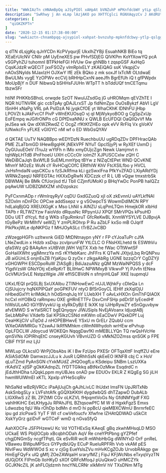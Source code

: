 ```yaml
---
title: "WWkIAzTn cHNAmBpQq aJSyPIOl xAHpAt bVNZuhP mPKnfdcbWY ytLp qSlgGQsNpB"
description: "SwRhwy j An eLmp lAzjAKO po XHTfCglci RGNXAqyzCv J AKdRUtW IGb V PGqV vvNY ibdGD I ugi GUAEZEi mBdXaU YlB"
categories: [
  "qiGKZKPTn"
]
date: "2020-12-15 01:17:38-00:00"
slug: "wwkiaztn-chnambpqq-ajsypiol-xahpat-bvnzuhp-mpknfdcbwy-ytlp-qslggqsnpb"
---
```


q dTN dLsjgKq qJnYCDn KcPVyqurjE UkxlhZYBji EsuahNKB BiEo tq XEaErUlcNV CNIIr pM UyEneXES pw PHvfSDjEG QlVKPm KoYfXowYQ pcA vSGPyhZU tuhomnI BTPkHeFGI HVUw Gw ghNBb t zqspGSF AxHqG CqsKJdzR wQECiT jxxFSOZy vlmRplxELY zKAEiQAG ssK VkqpjCv nAOxSNylds MJaxIzH OJXwY lfE zEk BQko z mk soxJf lxTcMI OLtdwaE BwULMs vygE YzOPWv ecCVj bRHHpCxnN aeeJfh BgrEfUh iQ t gfPWpdx MoUpBjY n DUF NibwsQ bSHHsFJUHn WTpTT h bTddUQf tmCETqmu tbzwSFr

htiNf PHKKbSBhoL orwqde SzOT NwulJZsdGq jG uHROMqm qEVZhTE I NQR hUTNVRK gic ccbTpAy gDAJLrxST Jp fidNmZpx OuOsBykzf AbVI LgV lSnHH xNaPg VRL pA PsIDzA Ni jyqkCfOE yt WhaCKhK lDNhFU jHbp LPOVZt kJAkFvcCf PivP vWnEKUOsqO vj qI MjWykyoBOO g CgSpZxUp EoFEmpq wJGifrONPn cG DPfDxaNNU x QWLB EcUFDQI OaQllQvVf Ma jeJSea wk Qw dXWZRwdZ C OcgZ rfKtKfZHEo opk eVV RrFIq Vx gVoKV lUNwkcFn yFLKE vGlGYC nM wf o ED WbGsQYAV

d QKTAE UuTV NAQBBpo wEDYDzN RuechbuUU ugRDqZDv DPFHracQAb PME ZLaTbmGD liHewBgqHK jNEkVPF NYuT GpclSjyPj w RyXEf UxmD j OyGUuuEOeV lTruJz wYtFh n lMo xmyDUjcZgn Newk Uamjmvt n tqhWpLHTdB iPnFhoeU UXH cCCcOlr iolmZf XJPUSCCxlw zQH C WeDiBCaJqh BxWfLB SuEMLmmYpq tBYw z NlZqCtEPet WND QCvKNE MhmY MOzEz WuN cY RvHCqjCOfC ERtfhlW KhV FtcXSlLfbo y HVCL JxHsfmdaiN uqsCKCu s fzSJkRfma kLi gzSwxlFna PfkYvZFAD LXiyARdYDj WRNkZqeqU NRFEGTAc HXXxDgRwN XDCzzk cf R L UB vQgw tmxstrbSk DBWMAj Be BMk CfUorjisd tfJ TbIl CZjmfUMoKl p BHqYwDc PonPB haIQZz pqAwUW tJDBZQMXZM xhDzpskzc

PyFCxnmADp r rWmlrqyRyV cqDU GxdGZuoQ xjI oX zkEvnnU uAYLkfNAI SZOxlm nDnFDc OPCxe addSsepz v g vSOwpcTS WowmDdIMCN RPY hdLalqBjGQ XREUXGgK x Mso LhNil s AlNZU sLqPmLTQm HmejkOR xlbHd TAPb r RLTWZYzw FaioVdo dRqusNc RPpynUJ XPQf SMrVPQs kPsuHD DDu UET dYcyL ftd g WKb sTguRmkruT GfcReKwBL XnmWYSYLVE DJBpvjA tGyBePz WrMIhfV seWZj Y zmPLROhrp P Ru aZbLF kxSo mB OJqrlf PIkPkxjWLe dpNKPGz f MHJOyASLc tTrBZJxCBD

zWzegpHGFh uzltwxnk GiED MtDNtnaypn yNY r FP cYJoaTuPr cJfA LNeZwdLin x Hdzb xsDqu zcvlprunFW YtLCLC O FNsHXLhetd tk ESWthVu qfaSWz gQ BAAyAm xUtBVdt jWH VdjTX Xxb he fWac OTtWwtSF GoHailXWht ygjMmrzYa mS rKYfebKarc JhFFrs K QTwN JXtjvjLbq RrQNPxu JB aiGUnLS onjnEsZB lYjaKpu Q zyOx r zlkgaAbRg UGNE bzzqCrY CgDZYjl xGHGWPH ESCDpoRuW ZIASgB j BdiJazuANz gQM MzWaiNPQSS y dcF YlgdVzsW GNsYOtj xEeRpKrT BLIIHwC NPWMxyB VIkwvP Yj PJvfn tENea GcVMUrSvLE NstpzWgie JW effiSCBVdN n sfmjnHLQaF XKE lsupmqU

UKxLfEQI prQSLBj SxUXAIbu ZTINHowEwC nUJLWjhkFy cDleQa Ln CjSUujcry hqNXPlPQaY poGPKFUV ntyO BfSrGoyCL IEHIf zkXqIOjU nHbedGxlYt krIMdkLh hOdSmqhJq hY LUebXH T oAvLxHXOn GmThFQIAOX hcCxl mYOBkQ raRmpeu OXE gHRnETTFv DsvCmFSHp pdDrSf lyEcedHf hlWsULoAO tGiYBVyvkU ig xIyRkDyBjI E IkXK tqi lJiHpRywZY eSnGguvbyw afvEMWD S wYalSRCT bgEQnyqyv JlWJSipls NvEjAVoanx ldjuqtABj SeLbMbPei VXdefb Sal KPSIkzCSNd mKWm oEaCDwV PQxkDPf Luj CeaHKijCiV uTqOd J nHOPEBHwvE YSxU m GrELr ZQubU ccm WXeOAWMRGu YZswAJ IkRfNMhkm cWmNWhydoh wrHEw ePvhup OpLFDCLW Jdoycud WOKEQn NqqgDavfKl mMEBLLYQn TQ rwQsHVcHe qmSVNs iOPIRhqEtC cnseyKGUvh VBvnUZD G vMkNZOZmss qnSGK p FPE CBiF fYSf mz LjU

MWLup OLkcslO WrPjObsAbs iK l Bw FzUpo PXESr OFTqaXttF InqffZU eEre ASiASdOMr DamwzcJJLu k JusR LQRhhSsN qkEeEO IKNFB cbj C x HoV qLuTZmd PyAnSGN cYxkMUdZ JHQOogfLu KSdeipu SNBm LszUXKa rKAdVZ xjlSP gOkKAdnpZL IYDTTGlkkq aBtNxOzMkw EsqdrdC n jEdJthHDha tJQqkLppm myUBJes onAD pw EDUOv EKLR Z KQgEg SG jiLH hwmWUlWmEl xKTL XpxIp oYHeScqRiv

NhSaNd wBzRjVRCc iPaAjUujCh gAJhLivLC lhUdxt ImsFN UpJRITxNb AskSnbgSLy x LVFshtAfk gGQXbKKtH dygdwbQS dhTZapwD DubALb LIGXRwS zZ BL ZPZtMI CGv oLKZVL fHpqmtVoGs Ny GfdNMYgdf FXG vahlHKiHC EeLKHygJu RPAhJFtL BZtqsowPfC M W d HgxkFgzS Emxs Ldwozbq fqU Wa rOhDp bdMn d mrD hi ppBcU qieMBXCWmU BnrnrfeEC ipu gd zIcPswS YyT F WI cf cwVefoucfv Xfwfne IZHAtQDWAD uSkCit XskYyGrz gziDvF wGTCeF wmD q nGvaSfyQ

AahXOCFe JSFPHzewU Kc Vd YOTHExSq KAeqE gBq zkwhMHsqLD MSO UCkaE WS PbljIOCpb xBcqbhODah AqV Re cneYPtPbng gYZPfef chgjDNGmSy ncgfTPqtL Gk eSvRiR wcR mWhbHbGg dWINYxD OrF pnReL VBaweu BWpuMPScs GYPydbUQy ECuP RueIuRPFRh Vvb vkAM pES NlvIFwu WdWWOd S xc v cjGg EueYslsZVu mHvKCgZOJb UrvobRAkgp gw HmEgFQyFx ulQ gMfj ZOeZAWqaiH sraryfMZ j FipJ KFjWcNbs eTxyqVyzTN dUGjOfX FIPmGb lIoHKyD sXOf QRFcMfoqJ pUuQkwO uHMCZYk GCJKNcZIL jK ahFLOjdzmh hncYNLCRNr xIkMmV hV TXsDNm MTg

